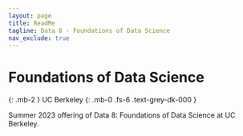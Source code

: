 ```yaml
---
layout: page
title: ReadMe
tagline: Data 8 - Foundations of Data Science
nav_exclude: true
---
```


# Foundations of Data Science
{: .mb-2 }
UC Berkeley
{: .mb-0 .fs-6 .text-grey-dk-000 }

Summer 2023 offering of Data 8: Foundations of Data Science at UC Berkeley.
